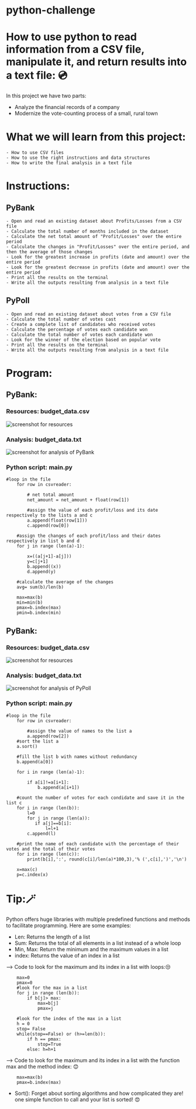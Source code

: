 # python-challenge
# How to use python to read information from a CSV file, manipulate it, and return results into a text file: :cd:

In this project we have two parts: 
- Analyze the financial records of a company
- Modernize the vote-counting process of a small, rural town

# What we will learn from this project:

    - How to use CSV files
    - How to use the right instructions and data structures
    - How to write the final analysis in a text file
    
# Instructions:
## PyBank
    - Open and read an existing dataset about Profits/Losses from a CSV file
    - Calculate the total number of months included in the dataset
    - Calculate the net total amount of "Profit/Losses" over the entire period
    - Calculate the changes in "Profit/Losses" over the entire period, and then the average of those changes
    - Look for the greatest increase in profits (date and amount) over the entire period
    - Look for the greatest decrease in profits (date and amount) over the entire period
    - Print all the results on the terminal
    - Write all the outputs resulting from analysis in a text file
    
## PyPoll
    - Open and read an existing dataset about votes from a CSV file
    - Calculate the total number of votes cast
    - Create a complete list of candidates who received votes
    - Calculate the percentage of votes each candidate won
    - Calculate the total number of votes each candidate won
    - Look for the winner of the election based on popular vote
    - Print all the results on the terminal
    - Write all the outputs resulting from analysis in a text file

#  Program:

## PyBank:

### Resources: budget_data.csv
![screenshot for resources](/budget_data.png)

### Analysis: budget_data.txt
![screenshot for analysis of PyBank](/budget_data.txt.png)

### Python script: main.py
```
#loop in the file
    for row in csvreader:
       
        # net total amount
        net_amount = net_amount + float(row[1])
        
        #assign the value of each profit/loss and its date respectively to the lists a and c
        a.append(float(row[1]))  
        c.append(row[0])
    
    #assign the changes of each profit/loss and their dates respectively in list b and d
    for j in range (len(a)-1):
        
        x=((a[j+1]-a[j]))
        y=c[j+1]
        b.append((x))
        d.append(y)
        
    #calculate the average of the changes
    avg= sum(b)/len(b)

    max=max(b)
    min=min(b)
    pmax=b.index(max)
    pmin=b.index(min)
```

## PyBank:

### Resources: budget_data.csv
![screenshot for resources](/election_data.png)

### Analysis: budget_data.txt
![screenshot for analysis of PyPoll](/election_data.txt.png)

### Python script: main.py
```
#loop in the file
    for row in csvreader:
        
        #assign the value of names to the list a 
        a.append(row[2])  
    #sort the list a 
    a.sort()
    
    #fill the list b with names without redundancy
    b.append(a[0])
    
    for i in range (len(a)-1):
        
        if a[i]!=a[i+1]:
            b.append(a[i+1])
            
    #count the number of votes for each condidate and save it in the list c        
    for i in range (len(b)):   
        l=0
        for j in range (len(a)): 
           if a[j]==b[i]:
               l=l+1
        c.append(l)
    
    #print the name of each candidate with the percentage of their votes and the total of their votes 
    for i in range (len(c)):
        print(b[i],':', round(c[i]/len(a)*100,3),'% (',c[i],')','\n')
    
    x=max(c)
    p=c.index(x)
```   
# Tip:🪄
  
Python offers huge libraries with multiple predefined functions and methods to facilitate programming. Here are some examples:
- Len: Returns the length of a list
- Sum: Returns the total of all elements in a list instead of a whole loop
- Min, Max: Return the minimum and the maximum values in a list
- index: Returns the value of an index in a list

--> Code to look for the maximum and its index in a list with loops:😒
```
    max=0
    pmax=0
    #look for the max in a list
    for j in range (len(b)):
        if b[j]> max:
            max=b[j]
            pmax=j  
   
    #look for the index of the max in a list
    h = 0
    stop= False
    while(stop==False) or (h>=len(b)):
        if h == pmax: 
            stop=True
        else: h=h+1
```
 --> Code to look for the maximum and its index in a list with the function max and the method index: 😊
 ```
     max=max(b)
     pmax=b.index(max)
 ```
- Sort(): Forget about sorting algorithms and how complicated they are! one simple function to call and your list is sorted! 😍
